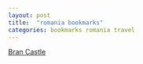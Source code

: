 ```yaml
---
layout: post
title:  "romania bookmarks"
categories: bookmarks romania travel
---
```


[Bran Castle](http://bran-castle.com/)  
